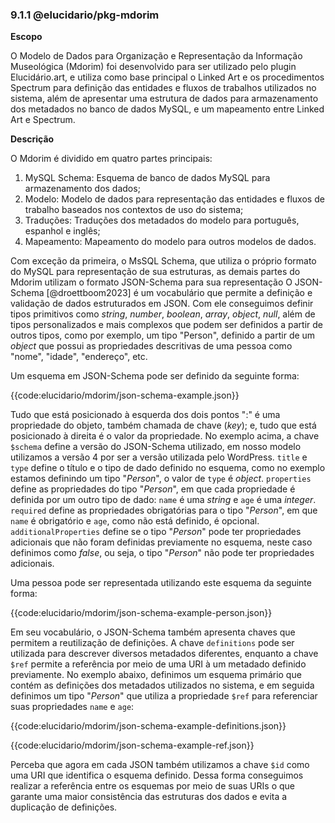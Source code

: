 ### 9.1.1 @elucidario/pkg-mdorim

**Escopo**

O Modelo de Dados para Organização e Representação da Informação Museológica (Mdorim) foi desenvolvido para ser utilizado pelo plugin Elucidário.art, e utiliza como base principal o Linked Art e os procedimentos Spectrum para definição das entidades e fluxos de trabalhos utilizados no sistema, além de apresentar uma estrutura de dados para armazenamento dos metadados no banco de dados MySQL, e um mapeamento entre Linked Art e Spectrum.

**Descrição**

O Mdorim é dividido em quatro partes principais:

1. MySQL Schema: Esquema de banco de dados MySQL para armazenamento dos dados;
2. Modelo: Modelo de dados para representação das entidades e fluxos de trabalho baseados nos contextos de uso do sistema;
3. Traduções: Traduções dos metadados do modelo para português, espanhol e inglês;
4. Mapeamento: Mapeamento do modelo para outros modelos de dados.

Com exceção da primeira, o MsSQL Schema, que utiliza o próprio formato do MySQL para representação de sua estruturas, as demais partes do Mdorim utilizam o formato JSON-Schema para sua representação O JSON-Schema [@droettboom2023] é um vocabulário que permite a definição e validação de dados estruturados em JSON. Com ele conseguimos definir tipos primitivos como _string_, _number_, _boolean_, _array_, _object_, _null_, além de tipos personalizados e mais complexos que podem ser definidos a partir de outros tipos, como por exemplo, um tipo "Person", definido a partir de um _object_ que possui as propriedades descritivas de uma pessoa como "nome", "idade", "endereço", etc.

Um esquema em JSON-Schema pode ser definido da seguinte forma:

{{code:elucidario/mdorim/json-schema-example.json}}

Tudo que está posicionado à esquerda dos dois pontos ":" é uma propriedade do objeto, também chamada de chave (_key_); e, tudo que está posicionado à direita é o valor da propriedade. No exemplo acima, a chave `$schema` define a versão do JSON-Schema utilizado, em nosso modelo utilizamos a versão 4 por ser a versão utilizada pelo WordPress. `title` e `type` define o título e o tipo de dado definido no esquema, como no exemplo estamos definindo um tipo "_Person_", o valor de `type` é _object_. `properties` define as propriedades do tipo "_Person_", em que cada propriedade é definida por um outro tipo de dado: `name` é uma _string_ e `age` é uma _integer_. `required` define as propriedades obrigatórias para o tipo "_Person_", em que `name` é obrigatório e `age`, como não está definido, é opcional. `additionalProperties` define se o tipo "_Person_" pode ter propriedades adicionais que não foram definidas previamente no esquema, neste caso definimos como _false_, ou seja, o tipo "_Person_" não pode ter propriedades adicionais.

Uma pessoa pode ser representada utilizando este esquema da seguinte forma:

{{code:elucidario/mdorim/json-schema-example-person.json}}

Em seu vocabulário, o JSON-Schema também apresenta chaves que permitem a reutilização de definições. A chave `definitions` pode ser utilizada para descrever diversos metadados diferentes, enquanto a chave `$ref` permite a referência por meio de uma URI à um metadado definido previamente. No exemplo abaixo, definimos um esquema primário que contém as definições dos metadados utilizados no sistema, e em seguida definimos um tipo "_Person_" que utiliza a propriedade `$ref` para referenciar suas propriedades `name` e `age`:

{{code:elucidario/mdorim/json-schema-example-definitions.json}}

{{code:elucidario/mdorim/json-schema-example-ref.json}}

Perceba que agora em cada JSON também utilizamos a chave `$id` como uma URI que identifica o esquema definido. Dessa forma conseguimos realizar a referência entre os esquemas por meio de suas URIs o que garante uma maior consistência das estruturas dos dados e evita a duplicação de definições.
